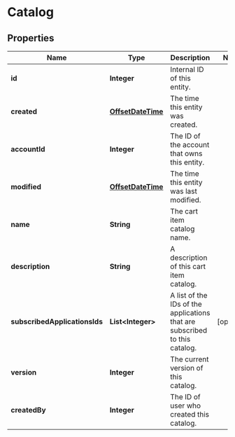 

# Catalog


## Properties

Name | Type | Description | Notes
------------ | ------------- | ------------- | -------------
**id** | **Integer** | Internal ID of this entity. | 
**created** | [**OffsetDateTime**](OffsetDateTime.md) | The time this entity was created. | 
**accountId** | **Integer** | The ID of the account that owns this entity. | 
**modified** | [**OffsetDateTime**](OffsetDateTime.md) | The time this entity was last modified. | 
**name** | **String** | The cart item catalog name. | 
**description** | **String** | A description of this cart item catalog. | 
**subscribedApplicationsIds** | **List&lt;Integer&gt;** | A list of the IDs of the applications that are subscribed to this catalog. |  [optional]
**version** | **Integer** | The current version of this catalog. | 
**createdBy** | **Integer** | The ID of user who created this catalog. | 




